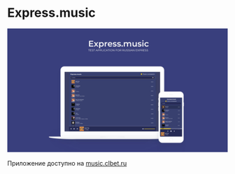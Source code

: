# Express.music

![The result](public/img/banner.jpg)

Приложение доступно на [music.clbet.ru](http://music.clbet.ru)